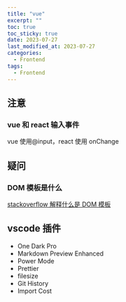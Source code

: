 ```yaml
---
title: "vue"
excerpt: ""
toc: true
toc_sticky: true
date: 2023-07-27
last_modified_at: 2023-07-27
categories:
  - Frontend
tags:
  - Frontend
---
```


## 注意

### vue 和 react 输入事件

vue 使用@input，react 使用 onChange

## 疑问

### DOM 模板是什么

[stackoverflow 解释什么是 DOM 模板](https://stackoverflow.com/questions/68578348/what-exactly-is-a-dom-template-in-vue-js)

## vscode 插件

- One Dark Pro
- Markdown Preview Enhanced
- Power Mode
- Prettier
- filesize
- Git History
- Import Cost
